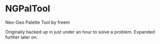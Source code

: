 NGPalTool
=========
Neo-Geo Palette Tool by freem

Originally hacked up in just under an hour to solve a problem.
Expanded further later on.
